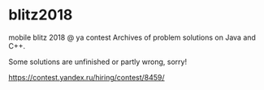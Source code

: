 # blitz2018
mobile blitz 2018 @ ya contest
Archives of problem solutions on Java and C++.

Some solutions are unfinished or partly wrong, sorry!

https://contest.yandex.ru/hiring/contest/8459/
